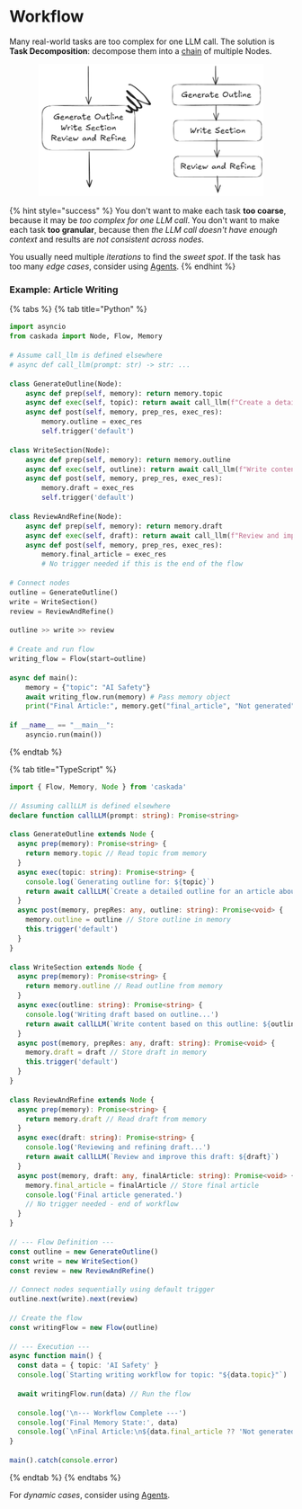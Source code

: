 # Workflow

Many real-world tasks are too complex for one LLM call. The solution is **Task Decomposition**: decompose them into a [chain](../core_abstraction/flow.md) of multiple Nodes.

<div align="center">
  <img src="https://github.com/skadaai/caskada/raw/main/.github/media/workflow.png?raw=true" width="400"/>
</div>

{% hint style="success" %}
You don't want to make each task **too coarse**, because it may be _too complex for one LLM call_.
You don't want to make each task **too granular**, because then _the LLM call doesn't have enough context_ and results are _not consistent across nodes_.

You usually need multiple _iterations_ to find the _sweet spot_. If the task has too many _edge cases_, consider using [Agents](./agent.md).
{% endhint %}

### Example: Article Writing

{% tabs %}
{% tab title="Python" %}

```python
import asyncio
from caskada import Node, Flow, Memory

# Assume call_llm is defined elsewhere
# async def call_llm(prompt: str) -> str: ...

class GenerateOutline(Node):
    async def prep(self, memory): return memory.topic
    async def exec(self, topic): return await call_llm(f"Create a detailed outline for an article about {topic}")
    async def post(self, memory, prep_res, exec_res):
        memory.outline = exec_res
        self.trigger('default')

class WriteSection(Node):
    async def prep(self, memory): return memory.outline
    async def exec(self, outline): return await call_llm(f"Write content based on this outline: {outline}")
    async def post(self, memory, prep_res, exec_res):
        memory.draft = exec_res
        self.trigger('default')

class ReviewAndRefine(Node):
    async def prep(self, memory): return memory.draft
    async def exec(self, draft): return await call_llm(f"Review and improve this draft: {draft}")
    async def post(self, memory, prep_res, exec_res):
        memory.final_article = exec_res
        # No trigger needed if this is the end of the flow

# Connect nodes
outline = GenerateOutline()
write = WriteSection()
review = ReviewAndRefine()

outline >> write >> review

# Create and run flow
writing_flow = Flow(start=outline)

async def main():
    memory = {"topic": "AI Safety"}
    await writing_flow.run(memory) # Pass memory object
    print("Final Article:", memory.get("final_article", "Not generated")) # Access memory object

if __name__ == "__main__":
    asyncio.run(main())
```

{% endtab %}

{% tab title="TypeScript" %}

```typescript
import { Flow, Memory, Node } from 'caskada'

// Assuming callLLM is defined elsewhere
declare function callLLM(prompt: string): Promise<string>

class GenerateOutline extends Node {
  async prep(memory): Promise<string> {
    return memory.topic // Read topic from memory
  }
  async exec(topic: string): Promise<string> {
    console.log(`Generating outline for: ${topic}`)
    return await callLLM(`Create a detailed outline for an article about ${topic}`)
  }
  async post(memory, prepRes: any, outline: string): Promise<void> {
    memory.outline = outline // Store outline in memory
    this.trigger('default')
  }
}

class WriteSection extends Node {
  async prep(memory): Promise<string> {
    return memory.outline // Read outline from memory
  }
  async exec(outline: string): Promise<string> {
    console.log('Writing draft based on outline...')
    return await callLLM(`Write content based on this outline: ${outline}`)
  }
  async post(memory, prepRes: any, draft: string): Promise<void> {
    memory.draft = draft // Store draft in memory
    this.trigger('default')
  }
}

class ReviewAndRefine extends Node {
  async prep(memory): Promise<string> {
    return memory.draft // Read draft from memory
  }
  async exec(draft: string): Promise<string> {
    console.log('Reviewing and refining draft...')
    return await callLLM(`Review and improve this draft: ${draft}`)
  }
  async post(memory, draft: any, finalArticle: string): Promise<void> {
    memory.final_article = finalArticle // Store final article
    console.log('Final article generated.')
    // No trigger needed - end of workflow
  }
}

// --- Flow Definition ---
const outline = new GenerateOutline()
const write = new WriteSection()
const review = new ReviewAndRefine()

// Connect nodes sequentially using default trigger
outline.next(write).next(review)

// Create the flow
const writingFlow = new Flow(outline)

// --- Execution ---
async function main() {
  const data = { topic: 'AI Safety' }
  console.log(`Starting writing workflow for topic: "${data.topic}"`)

  await writingFlow.run(data) // Run the flow

  console.log('\n--- Workflow Complete ---')
  console.log('Final Memory State:', data)
  console.log(`\nFinal Article:\n${data.final_article ?? 'Not generated'}`)
}

main().catch(console.error)
```

{% endtab %}
{% endtabs %}

For _dynamic cases_, consider using [Agents](./agent.md).
